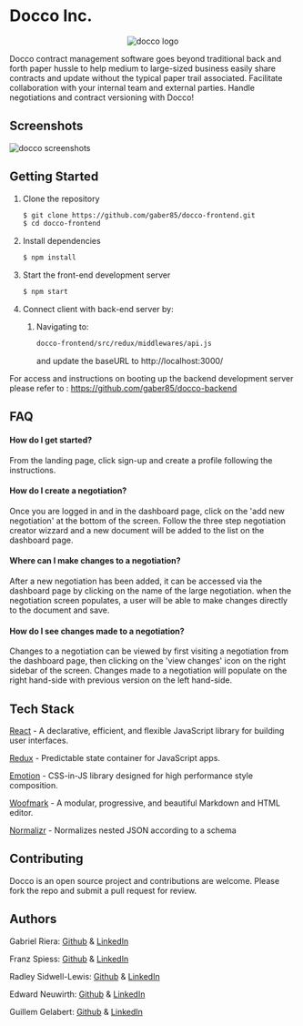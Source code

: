 # Docco Inc.
<p align="center">
<img alt="docco logo" src="https://github.com/gaber85/docco-frontend/blob/develop/src/containers/LandingPage/Docco%20Logo.png?raw=true" />
</p>

Docco contract management software goes beyond traditional back and forth paper hussle to help medium to large-sized business easily share contracts and update without the typical paper trail associated. Facilitate collaboration with your internal team and external parties. Handle negotiations and contract versioning with Docco!

## Screenshots

<img alt="docco screenshots" src="https://github.com/gaber85/docco-frontend/blob/develop/extras/Docco%20Screenshots.png?raw=true" />

## Getting Started

1. Clone the repository

   ```bash
   $ git clone https://github.com/gaber85/docco-frontend.git
   $ cd docco-frontend
   ```

2. Install dependencies

   ```bash
   $ npm install
   ```

3. Start the front-end development server

   ```bash
   $ npm start
   ```

4. Connect client with back-end server by:

   1. Navigating to: 

      ```bash
      docco-frontend/src/redux/middlewares/api.js
      ```

      and update the baseURL to http://localhost:3000/

For access and instructions on booting up the backend development server please refer to : https://github.com/gaber85/docco-backend

## FAQ

#### How do I get started?

From the landing page, click sign-up and create a profile following the instructions.

#### How do I create a negotiation?

Once you are logged in and in the dashboard page, click on the 'add new negotiation' at the bottom of the screen. Follow the three step negotiation creator wizzard and a new document will be added to the list on the dashboard page.

#### Where can I make changes to a negotiation?

After a new negotiation has been added, it can be accessed via the dashboard page by clicking on the name of the large negotiation. when the negotiation screen populates, a user will be able to make changes directly to the document and save.

#### How do I see changes made to a negotiation?

Changes to a negotiation can be viewed by first visiting a negotiation from the dashboard page, then clicking on the 'view changes' icon on the right sidebar of the screen. Changes made to a negotiation will populate on the right hand-side with previous version on the left hand-side.

## Tech Stack

[React](https://github.com/facebook/react) - A declarative, efficient, and flexible JavaScript library for building user interfaces. 

[Redux](https://github.com/reduxjs/redux) - Predictable state container for JavaScript apps.

[Emotion](https://github.com/emotion-js/emotion) - CSS-in-JS library designed for high performance style composition.

[Woofmark](https://github.com/bevacqua/woofmark) - A modular, progressive, and beautiful Markdown and HTML editor.

[Normalizr](https://github.com/paularmstrong/normalizr) - Normalizes nested JSON according to a schema

## Contributing

Docco is an open source project and contributions are welcome. Please fork the repo and submit a pull request for review.

## Authors

Gabriel Riera: [Github](https://github.com/gaber85) & [LinkedIn](https://www.linkedin.com/in/griera/)

Franz Spiess: [Github](https://github.com/franzspiess) & [LinkedIn](https://www.linkedin.com/in/franz-spiess-a2a748160/)

Radley Sidwell-Lewis: [Github](https://github.com/radleylewis) & [LinkedIn](https://www.linkedin.com/in/rad-e-sidwell-lewis/)

Edward Neuwirth: [Github](https://github.com/EdwardNeuwirth) & [LinkedIn](https://www.linkedin.com/in/edward-neuwirth-33942631/)

Guillem Gelabert: [Github](https://github.com/guiglabs) & [LinkedIn](https://www.linkedin.com/in/guillem-gelabert-85b76617a/)
